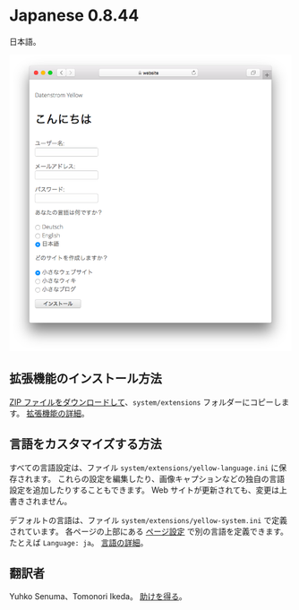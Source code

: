 # Japanese 0.8.44

日本語。

<p align="center"><img src="SCREENSHOT.png" alt="スクリーンショット"></p>

## 拡張機能のインストール方法

[ZIP ファイルをダウンロードして](https://github.com/annaesvensson/yellow-language/raw/main/downloads/japanese.zip)、`system/extensions` フォルダーにコピーします。 [拡張機能の詳細](https://github.com/annaesvensson/yellow-update)。

## 言語をカスタマイズする方法

すべての言語設定は、ファイル `system/extensions/yellow-language.ini` に保存されます。 これらの設定を編集したり、画像キャプションなどの独自の言語設定を追加したりすることもできます。 Web サイトが更新されても、変更は上書きされません。

デフォルトの言語は、ファイル `system/extensions/yellow-system.ini` で定義されています。 各ページの上部にある [ページ設定](https://github.com/annaesvensson/yellow-core#settings-page) で別の言語を定義できます。たとえば `Language: ja`。 [言語の詳細](https://datenstrom.se/yellow/help/how-to-customise-a-language)。

## 翻訳者

Yuhko Senuma、Tomonori Ikeda。 [助けを得る](https://datenstrom.se/yellow/help/)。
